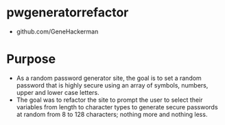 # pwgeneratorrefactor

* github.com/GeneHackerman

# Purpose

* As a random password generator site, the goal is to set a random password that is highly secure using an array of symbols, numbers, upper and lower case letters. 
* The goal was to refactor the site to prompt the user to select their variables from length to character types to generate secure passwords at random from 8 to 128 characters; nothing more and nothing less. 
